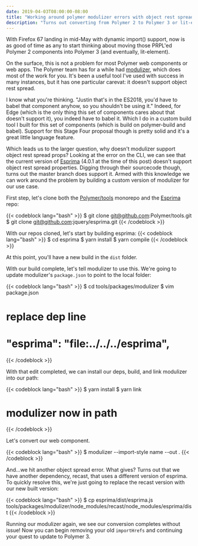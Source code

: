 ```yaml
---
date: 2019-04-03T08:00:00-08:00
title: "Working around polymer modulizer errors with object rest spread properties"
description: "Turns out converting from Polymer 2 to Polymer 3 or lit-element when you use object rest spread properties is harder than it should be. How to work around the problem."
---
```


With Firefox 67 landing in mid-May with dynamic import() support, now is as good of time as any to start thinking about moving those PRPL'ed Polymer 2 components into Polymer 3 (and eventually, lit-element).

On the surface, this is not a problem for most Polymer web components or web apps. The Polymer team has for a while had [modulizer](https://github.com/Polymer/tools/tree/master/packages/modulizer), which does most of the work for you. It's been a useful tool I've used with success in many instances, but it has one particular carevat: it doesn't support object rest spread.

I know what you're thinking. "Justin that's in the ES2018, you'd have to babel that component anyhow, so you shouldn't be using it." Indeed, for Edge (which is the only thing this set of components cares about that doesn't support it), you indeed have to babel it. Which I do in a custom build tool I built for this set of components (which is build on polymer-build and babel). Support for this Stage Four proposal though is pretty solid and it's a great little language feature.

Which leads us to the larger question, why doesn't modulizer support object rest spread props? Looking at the error on the CLI, we can see that the current version of [Esprima](https://github.com/jquery/esprima) (4.0.1 at the time of this post) doesn't support object rest spread properties. Digging through their sourcecode though, turns out the master branch does support it. Armed with this knowledge we can work around the problem by building a custom version of modulizer for our use case.

First step, let's clone both the [Polymer/tools](https://github.com/Polymer/tools) monorepo and the [Esprima](https://github.com/jquery/esprima) repo:

{{< codeblock lang="bash" >}}
$ git clone git@github.com:Polymer/tools.git
$ git clone git@github.com:jquery/esprima.git
{{< /codeblock >}}

With our repos cloned, let's start by building esprima:
{{< codeblock lang="bash" >}}
$ cd esprima
$ yarn install
$ yarn compile
{{< /codeblock >}}

At this point, you'll have a new build in the `dist` folder.

With our build complete, let's tell modulizer to use this. We're going to update modulizer's `package.json` to point to the local folder:

{{< codeblock lang="bash" >}}
$ cd tools/packages/modulizer
$ vim package.json
# replace dep line
# "esprima": "file:../../../esprima",
{{< /codeblock >}}

With that edit completed, we can install our deps, build, and link modulizer into our path:

{{< codeblock lang="bash" >}}
$ yarn install
$ yarn link
# modulizer now in path
{{< /codeblock >}}

Let's convert our web component.

{{< codeblock lang="bash" >}}
$ modulizer --import-style name --out .
{{< /codeblock >}}

And...we hit another object spread error. What gives? Turns out that we have another dependency, recast, that uses a different version of esprima. To quickly resolve this, we're just going to replace the recast version with our new built version:

{{< codeblock lang="bash" >}}
$ cp esprima/dist/esprima.js tools/packages/modulizer/node_modules/recast/node_modules/esprima/dist
{{< /codeblock >}}

Running our modulizer again, we see our conversion completes without issue! Now you can begin removing your old `importHrefs` and continuing your quest to update to Polymer 3.